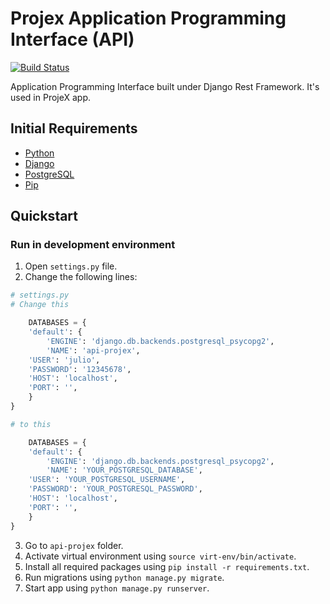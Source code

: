 # Projex Application Programming Interface (API)

[![Build Status](https://travis-ci.org/solazverULAB2018/api-projex.png?branch=master)](https://travis-ci.org/solazverULAB2018/api-projex)


Application Programming Interface built under Django Rest Framework. It's used in ProjeX app.

## Initial Requirements

- [Python](https://www.python.org/downloads/)
- [Django](https://docs.djangoproject.com/es/2.2/intro/install/)
- [PostgreSQL](https://www.postgresql.org/download/)
- [Pip](https://pip.pypa.io/en/stable/installing/)

## Quickstart 

### Run in development environment

1. Open `settings.py` file.
2. Change the following lines:

``` python
# settings.py
# Change this

    DATABASES = {
    'default': {
        'ENGINE': 'django.db.backends.postgresql_psycopg2',
        'NAME': 'api-projex',
	'USER': 'julio',
	'PASSWORD': '12345678',
	'HOST': 'localhost',
	'PORT': '',
    }
}

# to this

    DATABASES = {
    'default': {
        'ENGINE': 'django.db.backends.postgresql_psycopg2',
        'NAME': 'YOUR_POSTGRESQL_DATABASE',
	'USER': 'YOUR_POSTGRESQL_USERNAME',
	'PASSWORD': 'YOUR_POSTGRESQL_PASSWORD',
	'HOST': 'localhost',
	'PORT': '',
    }
}


```
3. Go to `api-projex` folder.
4. Activate virtual environment using `source virt-env/bin/activate`.
5. Install all required packages using `pip install -r requirements.txt`.
6. Run migrations using `python manage.py migrate`.
7. Start app using `python manage.py runserver`.